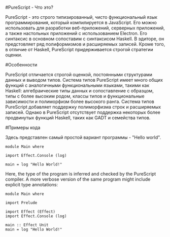 #PureScript - Что это?

PureScript - это строго типизированный, чисто функциональный язык программирования, который компилируется в JavaScript.
Его можно использовать для разработки веб-приложений, серверных приложений, а также настольных приложений с использованием Electron.
Его синтаксис в основном сопоставим с синтаксисом Haskell. В эдиторе, он предстовляет ряд полиформизмов и расширяемых записей.
Кроме того, в отличие от Haskell, PureScript придерживается строгой стратегии оценки.

#Особенности

PureScript отличается строгой оценкой, постоянными структурами данных и выводом типов.
Система типов PureScript имеет много общих функций с аналогичными функциональными языками, такими как Haskell: 
алгебраические типы данных и сопоставление с образцом, типы с более высоким родом, 
классы типов и функциональные зависимости и полиморфизм более высокого ранга. 
Система типов PureScript добавляет поддержку полиморфизма строк и расширяемых записей. 
Однако в PureScript отсутствует поддержка некоторых более продвинутых функций Haskell, таких как GADT и семейства типов.

#Примеры кода

Здесь представлен самый простой вариант программы - "Hello world".
```
module Main where

import Effect.Console (log)

main = log "Hello World!"
```
Here, the type of the program is inferred and checked by the PureScript compiler. 
A more verbose version of the same program might include explicit type annotations:
```
module Main where

import Prelude

import Effect (Effect)
import Effect.Console (log)

main :: Effect Unit
main = log "Hello World!"
```
